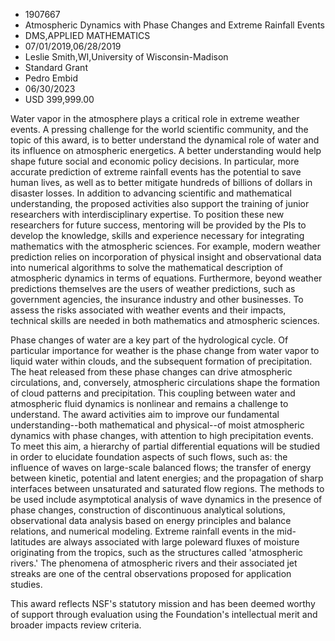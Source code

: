 
* 1907667
* Atmospheric Dynamics with Phase Changes and Extreme Rainfall Events
* DMS,APPLIED MATHEMATICS
* 07/01/2019,06/28/2019
* Leslie Smith,WI,University of Wisconsin-Madison
* Standard Grant
* Pedro Embid
* 06/30/2023
* USD 399,999.00

Water vapor in the atmosphere plays a critical role in extreme weather events. A
pressing challenge for the world scientific community, and the topic of this
award, is to better understand the dynamical role of water and its influence on
atmospheric energetics. A better understanding would help shape future social
and economic policy decisions. In particular, more accurate prediction of
extreme rainfall events has the potential to save human lives, as well as to
better mitigate hundreds of billions of dollars in disaster losses. In addition
to advancing scientific and mathematical understanding, the proposed activities
also support the training of junior researchers with interdisciplinary
expertise. To position these new researchers for future success, mentoring will
be provided by the PIs to develop the knowledge, skills and experience necessary
for integrating mathematics with the atmospheric sciences. For example, modern
weather prediction relies on incorporation of physical insight and observational
data into numerical algorithms to solve the mathematical description of
atmospheric dynamics in terms of equations. Furthermore, beyond weather
predictions themselves are the users of weather predictions, such as government
agencies, the insurance industry and other businesses. To assess the risks
associated with weather events and their impacts, technical skills are needed in
both mathematics and atmospheric sciences.

Phase changes of water are a key part of the hydrological cycle. Of particular
importance for weather is the phase change from water vapor to liquid water
within clouds, and the subsequent formation of precipitation. The heat released
from these phase changes can drive atmospheric circulations, and, conversely,
atmospheric circulations shape the formation of cloud patterns and
precipitation. This coupling between water and atmospheric fluid dynamics is
nonlinear and remains a challenge to understand. The award activities aim to
improve our fundamental understanding--both mathematical and physical--of moist
atmospheric dynamics with phase changes, with attention to high precipitation
events. To meet this aim, a hierarchy of partial differential equations will be
studied in order to elucidate foundation aspects of such flows, such as: the
influence of waves on large-scale balanced flows; the transfer of energy between
kinetic, potential and latent energies; and the propagation of sharp interfaces
between unsaturated and saturated flow regions. The methods to be used include
asymptotical analysis of wave dynamics in the presence of phase changes,
construction of discontinuous analytical solutions, observational data analysis
based on energy principles and balance relations, and numerical modeling.
Extreme rainfall events in the mid-latitudes are always associated with large
poleward fluxes of moisture originating from the tropics, such as the structures
called 'atmospheric rivers.' The phenomena of atmospheric rivers and their
associated jet streaks are one of the central observations proposed for
application studies.

This award reflects NSF's statutory mission and has been deemed worthy of
support through evaluation using the Foundation's intellectual merit and broader
impacts review criteria.

